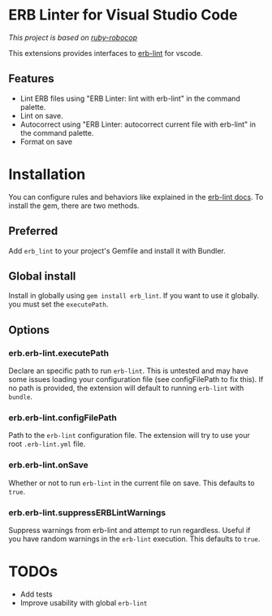 # ERB Linter for Visual Studio Code

_This project is based on [ruby-robocop](https://github.com/misogi/vscode-ruby-rubocop)_

This extensions provides interfaces to [erb-lint](https://github.com/Shopify/erb-lint) for vscode.

## Features

- Lint ERB files using "ERB Linter: lint with erb-lint" in the command palette.
- Lint on save.
- Autocorrect using "ERB Linter: autocorrect current file with erb-lint" in the command palette.
- Format on save

# Installation

You can configure rules and behaviors like explained in the [erb-lint docs](https://github.com/Shopify/erb-lint).
To install the gem, there are two methods.

## Preferred

Add `erb_lint` to your project's Gemfile and install it with Bundler.

## Global install

Install in globally using `gem install erb_lint`. If you want to use it globally. you must set the `executePath`.

## Options

### erb.erb-lint.executePath

Declare an specific path to run `erb-lint`. This is untested and may have some issues loading your configuration file (see configFilePath to fix this).
If no path is provided, the extension will default to running `erb-lint` with `bundle`.

### erb.erb-lint.configFilePath

Path to the `erb-lint` configuration file. The extension will try to use your root `.erb-lint.yml` file.

### erb.erb-lint.onSave

Whether or not to run `erb-lint` in the current file on save. This defaults to `true`.

### erb.erb-lint.suppressERBLintWarnings

Suppress warnings from erb-lint and attempt to run regardless. Useful if you have random warnings in the `erb-lint` execution. This defaults to `true`.

# TODOs

- Add tests
- Improve usability with global `erb-lint`
